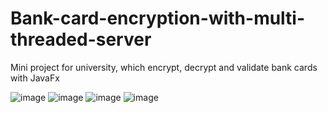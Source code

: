 # Bank-card-encryption-with-multi-threaded-server
Mini project for university, which encrypt, decrypt and validate bank cards with JavaFx

![image](https://user-images.githubusercontent.com/80620561/215750806-9eb1df8f-b9ce-407a-907f-afcd280f7513.png)
![image](https://user-images.githubusercontent.com/80620561/215750898-bc09e603-fd9c-48e4-8bb8-75dd3c390b07.png)
![image](https://user-images.githubusercontent.com/80620561/215751019-2bad1fe4-a0f6-4463-8bf9-31dafd809c47.png)
![image](https://user-images.githubusercontent.com/80620561/215751216-65a378c7-4b61-4e1c-b4a2-cdcdef08dff5.png)

